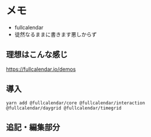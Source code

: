 # メモ
- fullcalendar
- 徒然なるままに書きます悪しからず

## 理想はこんな感じ
https://fullcalendar.io/demos

## 導入
`yarn add @fullcalendar/core @fullcalendar/interaction @fullcalendar/daygrid @fullcalendar/timegrid`

## 追記・編集部分

